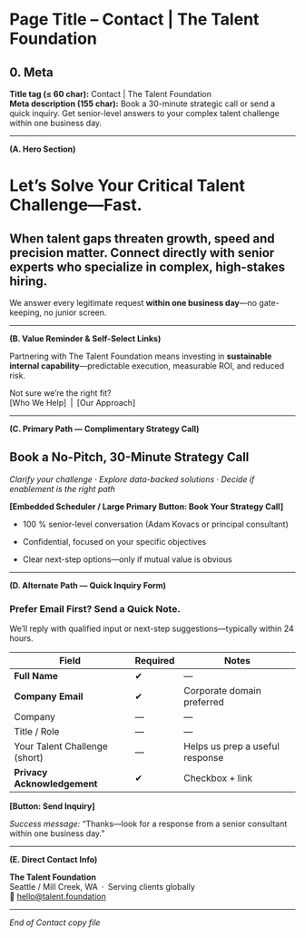 # **Page Title – Contact | The Talent Foundation**

## 0. Meta

**Title tag (≤ 60 char):** Contact | The Talent Foundation  
**Meta description (155 char):** Book a 30-minute strategic call or send a quick inquiry. Get senior-level answers to your complex talent challenge within one business day.

---

**(A. Hero Section)**

# **Let’s Solve Your Critical Talent Challenge—Fast.**

## When talent gaps threaten growth, speed and precision matter. Connect directly with senior experts who specialize in complex, high-stakes hiring.

We answer every legitimate request **within one business day**—no gate-keeping, no junior screen.

---

**(B. Value Reminder & Self-Select Links)**

Partnering with The Talent Foundation means investing in **sustainable internal capability**—predictable execution, measurable ROI, and reduced risk.

Not sure we’re the right fit?  
[Who We Help] | [Our Approach]

---

**(C. Primary Path — Complimentary Strategy Call)**

## Book a No-Pitch, 30-Minute Strategy Call

_Clarify your challenge · Explore data-backed solutions · Decide if enablement is the right path_

**[Embedded Scheduler / Large Primary Button: Book Your Strategy Call]**

- 100 % senior-level conversation (Adam Kovacs or principal consultant)
    
- Confidential, focused on your specific objectives
    
- Clear next-step options—only if mutual value is obvious
    

---

**(D. Alternate Path — Quick Inquiry Form)**

### Prefer Email First? Send a Quick Note.

We’ll reply with qualified input or next-step suggestions—typically within 24 hours.

|Field|Required|Notes|
|---|---|---|
|**Full Name**|✔︎|—|
|**Company Email**|✔︎|Corporate domain preferred|
|Company|—|—|
|Title / Role|—|—|
|Your Talent Challenge (short)|—|Helps us prep a useful response|
|**Privacy Acknowledgement**|✔︎|Checkbox + link|

**[Button: Send Inquiry]**

_Success message:_ “Thanks—look for a response from a senior consultant within one business day.”

---

**(E. Direct Contact Info)**

**The Talent Foundation**  
Seattle / Mill Creek, WA · Serving clients globally  
📧 [hello@talent.foundation](mailto:hello@talent.foundation)

---

_End of Contact copy file_